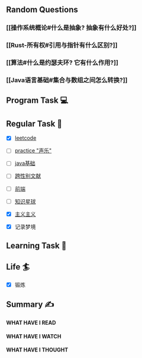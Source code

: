 ## Random Questions
### [[操作系统概论#什么是抽象? 抽象有什么好处?]]

### [[Rust-所有权#引用与指针有什么区别?]]

### [[算法#什么是约瑟夫环? 它有什么作用?]]

### [[Java语言基础#集合与数组之间怎么转换?]]



## Program Task  💻

## Regular Task  🤡
- [x] [leetcode](https://leetcode.cn/study-plan/algorithms/?progress=tyz0ksg)
- [ ] [practice "声乐"](https://docs.google.com/spreadsheets/d/1F0zsAOoyfBXu63_U2zy0et0Ku1OxZ0DCDKUsEI5Ebjs/edit#gid=1676784532)
- [ ] [java基础](https://javaguide.cn/java/basis/java-basic-questions-01.html#%E5%9F%BA%E7%A1%80%E6%A6%82%E5%BF%B5)
- [ ] [跨性别文献](https://transreads.org/tag/article/)
- [ ] [前端](https://web.qianguyihao.com)
- [ ] [知识星球](http://svip.iocoder.cn/index/index.html)
- [x] [主义主义](https://space.bilibili.com/23191782/channel/seriesdetail?sid=1424248)
- [x] 记录梦境


## Learning Task 🎯

## Life 🏄
- [x] 锻炼

## Summary ✍
####  WHAT HAVE I READ

#### WHAT HAVE I WATCH

#### WHAT HAVE I THOUGHT
